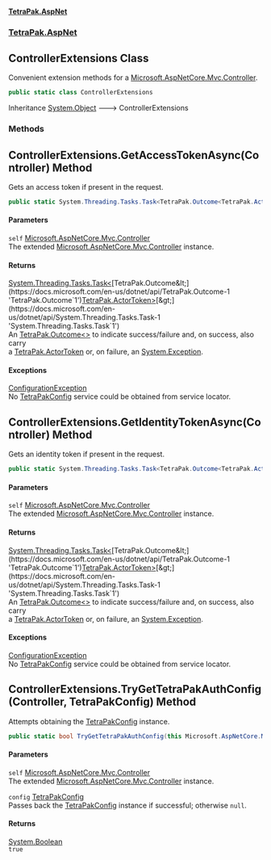 #### [TetraPak.AspNet](index.md 'index')
### [TetraPak.AspNet](TetraPak_AspNet.md 'TetraPak.AspNet')
## ControllerExtensions Class
Convenient extension methods for a [Microsoft.AspNetCore.Mvc.Controller](https://docs.microsoft.com/en-us/dotnet/api/Microsoft.AspNetCore.Mvc.Controller 'Microsoft.AspNetCore.Mvc.Controller').  
```csharp
public static class ControllerExtensions
```

Inheritance [System.Object](https://docs.microsoft.com/en-us/dotnet/api/System.Object 'System.Object') &#129106; ControllerExtensions  
### Methods
<a name='TetraPak_AspNet_ControllerExtensions_GetAccessTokenAsync(Microsoft_AspNetCore_Mvc_Controller)'></a>
## ControllerExtensions.GetAccessTokenAsync(Controller) Method
Gets an access token if present in the request.  
```csharp
public static System.Threading.Tasks.Task<TetraPak.Outcome<TetraPak.ActorToken>> GetAccessTokenAsync(this Microsoft.AspNetCore.Mvc.Controller self);
```
#### Parameters
<a name='TetraPak_AspNet_ControllerExtensions_GetAccessTokenAsync(Microsoft_AspNetCore_Mvc_Controller)_self'></a>
`self` [Microsoft.AspNetCore.Mvc.Controller](https://docs.microsoft.com/en-us/dotnet/api/Microsoft.AspNetCore.Mvc.Controller 'Microsoft.AspNetCore.Mvc.Controller')  
The extended [Microsoft.AspNetCore.Mvc.Controller](https://docs.microsoft.com/en-us/dotnet/api/Microsoft.AspNetCore.Mvc.Controller 'Microsoft.AspNetCore.Mvc.Controller') instance.  
  
#### Returns
[System.Threading.Tasks.Task&lt;](https://docs.microsoft.com/en-us/dotnet/api/System.Threading.Tasks.Task-1 'System.Threading.Tasks.Task`1')[TetraPak.Outcome&lt;](https://docs.microsoft.com/en-us/dotnet/api/TetraPak.Outcome-1 'TetraPak.Outcome`1')[TetraPak.ActorToken](https://docs.microsoft.com/en-us/dotnet/api/TetraPak.ActorToken 'TetraPak.ActorToken')[&gt;](https://docs.microsoft.com/en-us/dotnet/api/TetraPak.Outcome-1 'TetraPak.Outcome`1')[&gt;](https://docs.microsoft.com/en-us/dotnet/api/System.Threading.Tasks.Task-1 'System.Threading.Tasks.Task`1')  
An [TetraPak.Outcome&lt;&gt;](https://docs.microsoft.com/en-us/dotnet/api/TetraPak.Outcome-1 'TetraPak.Outcome`1') to indicate success/failure and, on success, also carry  
a [TetraPak.ActorToken](https://docs.microsoft.com/en-us/dotnet/api/TetraPak.ActorToken 'TetraPak.ActorToken') or, on failure, an [System.Exception](https://docs.microsoft.com/en-us/dotnet/api/System.Exception 'System.Exception').  
#### Exceptions
[ConfigurationException](TetraPak_AspNet_ConfigurationException.md 'TetraPak.AspNet.ConfigurationException')  
No [TetraPakConfig](TetraPak_AspNet_TetraPakConfig.md 'TetraPak.AspNet.TetraPakConfig') service could be obtained from service locator.  
  
<a name='TetraPak_AspNet_ControllerExtensions_GetIdentityTokenAsync(Microsoft_AspNetCore_Mvc_Controller)'></a>
## ControllerExtensions.GetIdentityTokenAsync(Controller) Method
Gets an identity token if present in the request.  
```csharp
public static System.Threading.Tasks.Task<TetraPak.Outcome<TetraPak.ActorToken>> GetIdentityTokenAsync(this Microsoft.AspNetCore.Mvc.Controller self);
```
#### Parameters
<a name='TetraPak_AspNet_ControllerExtensions_GetIdentityTokenAsync(Microsoft_AspNetCore_Mvc_Controller)_self'></a>
`self` [Microsoft.AspNetCore.Mvc.Controller](https://docs.microsoft.com/en-us/dotnet/api/Microsoft.AspNetCore.Mvc.Controller 'Microsoft.AspNetCore.Mvc.Controller')  
The extended [Microsoft.AspNetCore.Mvc.Controller](https://docs.microsoft.com/en-us/dotnet/api/Microsoft.AspNetCore.Mvc.Controller 'Microsoft.AspNetCore.Mvc.Controller') instance.  
  
#### Returns
[System.Threading.Tasks.Task&lt;](https://docs.microsoft.com/en-us/dotnet/api/System.Threading.Tasks.Task-1 'System.Threading.Tasks.Task`1')[TetraPak.Outcome&lt;](https://docs.microsoft.com/en-us/dotnet/api/TetraPak.Outcome-1 'TetraPak.Outcome`1')[TetraPak.ActorToken](https://docs.microsoft.com/en-us/dotnet/api/TetraPak.ActorToken 'TetraPak.ActorToken')[&gt;](https://docs.microsoft.com/en-us/dotnet/api/TetraPak.Outcome-1 'TetraPak.Outcome`1')[&gt;](https://docs.microsoft.com/en-us/dotnet/api/System.Threading.Tasks.Task-1 'System.Threading.Tasks.Task`1')  
An [TetraPak.Outcome&lt;&gt;](https://docs.microsoft.com/en-us/dotnet/api/TetraPak.Outcome-1 'TetraPak.Outcome`1') to indicate success/failure and, on success, also carry  
a [TetraPak.ActorToken](https://docs.microsoft.com/en-us/dotnet/api/TetraPak.ActorToken 'TetraPak.ActorToken') or, on failure, an [System.Exception](https://docs.microsoft.com/en-us/dotnet/api/System.Exception 'System.Exception').  
#### Exceptions
[ConfigurationException](TetraPak_AspNet_ConfigurationException.md 'TetraPak.AspNet.ConfigurationException')  
No [TetraPakConfig](TetraPak_AspNet_TetraPakConfig.md 'TetraPak.AspNet.TetraPakConfig') service could be obtained from service locator.  
  
<a name='TetraPak_AspNet_ControllerExtensions_TryGetTetraPakAuthConfig(Microsoft_AspNetCore_Mvc_Controller_TetraPak_AspNet_TetraPakConfig)'></a>
## ControllerExtensions.TryGetTetraPakAuthConfig(Controller, TetraPakConfig) Method
Attempts obtaining the [TetraPakConfig](TetraPak_AspNet_TetraPakConfig.md 'TetraPak.AspNet.TetraPakConfig') instance.  
```csharp
public static bool TryGetTetraPakAuthConfig(this Microsoft.AspNetCore.Mvc.Controller self, out TetraPak.AspNet.TetraPakConfig config);
```
#### Parameters
<a name='TetraPak_AspNet_ControllerExtensions_TryGetTetraPakAuthConfig(Microsoft_AspNetCore_Mvc_Controller_TetraPak_AspNet_TetraPakConfig)_self'></a>
`self` [Microsoft.AspNetCore.Mvc.Controller](https://docs.microsoft.com/en-us/dotnet/api/Microsoft.AspNetCore.Mvc.Controller 'Microsoft.AspNetCore.Mvc.Controller')  
The extended [Microsoft.AspNetCore.Mvc.Controller](https://docs.microsoft.com/en-us/dotnet/api/Microsoft.AspNetCore.Mvc.Controller 'Microsoft.AspNetCore.Mvc.Controller') instance.  
  
<a name='TetraPak_AspNet_ControllerExtensions_TryGetTetraPakAuthConfig(Microsoft_AspNetCore_Mvc_Controller_TetraPak_AspNet_TetraPakConfig)_config'></a>
`config` [TetraPakConfig](TetraPak_AspNet_TetraPakConfig.md 'TetraPak.AspNet.TetraPakConfig')  
Passes back the [TetraPakConfig](TetraPak_AspNet_TetraPakConfig.md 'TetraPak.AspNet.TetraPakConfig') instance if successful; otherwise `null`.   
  
#### Returns
[System.Boolean](https://docs.microsoft.com/en-us/dotnet/api/System.Boolean 'System.Boolean')  
`true`
  
